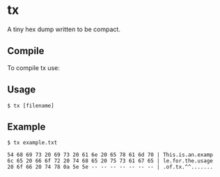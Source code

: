 # tx
A tiny hex dump written to be compact.

## Compile
To compile tx use:



## Usage
```
$ tx [filename]
```

## Example
```
$ tx example.txt
```
```
54 68 69 73 20 69 73 20 61 6e 20 65 78 61 6d 70 | This.is.an.examp
6c 65 20 66 6f 72 20 74 68 65 20 75 73 61 67 65 | le.for.the.usage
20 6f 66 20 74 78 0a 5e 5e -- -- -- -- -- -- -- | .of.tx.^^.......
```
